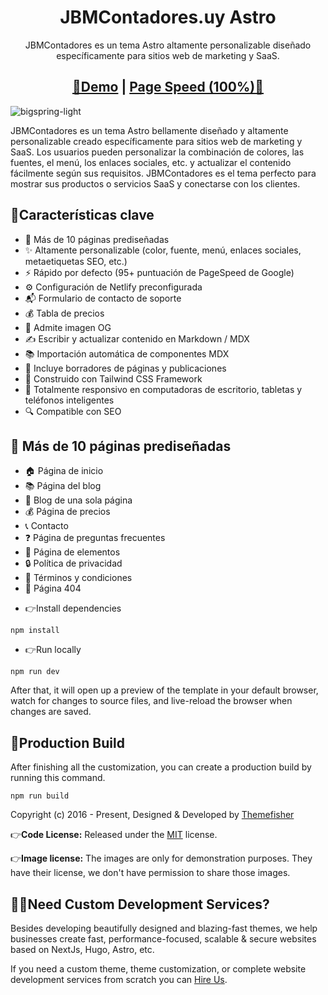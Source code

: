 <h1 align=center>JBMContadores.uy Astro</h1>
<p align=center>JBMContadores es un tema Astro altamente personalizable diseñado específicamente para sitios web de marketing y SaaS. 
</p>
<h2 align="center"> <a target="_blank" href="https://www.jbmcontadores.uy" rel="nofollow">👀Demo</a> | <a  target="_blank" href="https://pagespeed.web.dev/analysis/https-www-jbmcontadores-uy/l4ztr9ms4v?form_factor=desktop">Page Speed (100%)🚀</a>
</h2>

![bigspring-light](https://demo.gethugothemes.com/thumbnails/bigspring-light.png)

JBMContadores es un tema Astro bellamente diseñado y altamente personalizable creado específicamente para sitios web de marketing y SaaS. Los usuarios pueden personalizar la combinación de colores, las fuentes, el menú, los enlaces sociales, etc. y actualizar el contenido fácilmente según sus requisitos. JBMContadores es el tema perfecto para mostrar sus productos o servicios SaaS y conectarse con los clientes.

## 🔑Características clave

- 📄 Más de 10 páginas prediseñadas
- ✨ Altamente personalizable (color, fuente, menú, enlaces sociales, metaetiquetas SEO, etc.)
- ⚡ Rápido por defecto (95+ puntuación de PageSpeed ​​de Google)
- ⚙️ Configuración de Netlify preconfigurada
- 📬 Formulario de contacto de soporte
- 💰 Tabla de precios
- 🌅 Admite imagen OG
- ✍️ Escribir y actualizar contenido en Markdown / MDX
- 📚 Importación automática de componentes MDX
- 📝 Incluye borradores de páginas y publicaciones
- 🚀 Construido con Tailwind CSS Framework
- 📱 Totalmente responsivo en computadoras de escritorio, tabletas y teléfonos inteligentes
- 🔍 Compatible con SEO

## 📄 Más de 10 páginas prediseñadas

- 🏠 Página de inicio
- 📚 Página del blog
- 📝 Blog de una sola página
- 💰 Página de precios
- 📞 Contacto
- ❓ Página de preguntas frecuentes
- 🎨 Página de elementos
- 🔒 Política de privacidad
- 📜 Términos y condiciones
- 🚧 Página 404
<!-- instalación -->

- 👉Install dependencies

```
npm install
```

- 👉Run locally

```
npm run dev
```

After that, it will open up a preview of the template in your default browser, watch for changes to source files, and live-reload the browser when changes are saved.

## 🔨Production Build

After finishing all the customization, you can create a production build by running this command.

```
npm run build
```

Copyright (c) 2016 - Present, Designed & Developed by [Themefisher](https://themefisher.com)

👉**Code License:** Released under the [MIT](https://github.com/themefisher/bigspring-light-astro/blob/main/LICENSE) license.

👉**Image license:** The images are only for demonstration purposes. They have their license, we don't have permission to share those images.

## 👨‍💻Need Custom Development Services?

Besides developing beautifully designed and blazing-fast themes, we help businesses create fast, performance-focused, scalable & secure websites based on NextJs, Hugo, Astro, etc.

If you need a custom theme, theme customization, or complete website development services from scratch you can [Hire Us](https://themefisher.com/contact).
